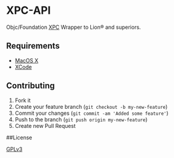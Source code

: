 # XPC-API

Objc/Foundation [XPC](http://developer.apple.com/library/mac/#documentation/MacOSX/Conceptual/BPSystemStartup/Chapters/CreatingXPCServices.html) Wrapper to Lion® and superiors.

## Requirements

- [MacOS X](http://www.apple.com/br/osx/)
- [XCode](https://developer.apple.com/xcode/)

## Contributing

1. Fork it
2. Create your feature branch (`git checkout -b my-new-feature`)
3. Commit your changes (`git commit -am 'Added some feature'`)
4. Push to the branch (`git push origin my-new-feature`)
5. Create new Pull Request

##License

[GPLv3](XPC-API/raw/master/LICENSE)